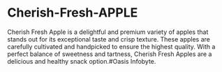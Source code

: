 # Cherish-Fresh-APPLE
Cherish Fresh Apple is a delightful and premium variety of apples that stands out for its exceptional taste and crisp texture. These apples are carefully cultivated and handpicked to ensure the highest quality. With a perfect balance of sweetness and tartness, Cherish Fresh Apples are a delicious and healthy snack option.#Oasis Infobyte.
